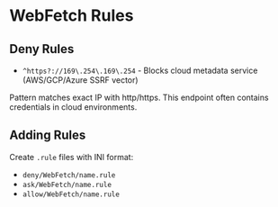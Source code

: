 # WebFetch Rules

## Deny Rules  
- `^https?://169\.254\.169\.254` - Blocks cloud metadata service (AWS/GCP/Azure SSRF vector)

Pattern matches exact IP with http/https. This endpoint often contains credentials in cloud environments.

## Adding Rules
Create `.rule` files with INI format:
- `deny/WebFetch/name.rule`
- `ask/WebFetch/name.rule`  
- `allow/WebFetch/name.rule`
